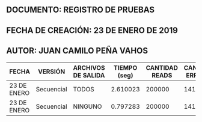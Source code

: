 ## DOCUMENTO: REGISTRO DE PRUEBAS
## FECHA DE CREACIÓN: 23 DE ENERO DE 2019
## AUTOR: JUAN CAMILO PEÑA VAHOS

FECHA | VERSIÓN | ARCHIVOS DE SALIDA | TIEMPO (seg) | CANTIDAD READS | CANTIDAD ERRORES | VALIDA
----- | ------- | ------------------ | ------------ | -------------- | ---------------- | ------
23 DE ENERO | Secuencial | TODOS | 2.610023 | 200000 | 1419121 | ?
23 DE ENERO | Secuencial | NINGUNO | 0.797283 | 200000 | 1419121 | ?
